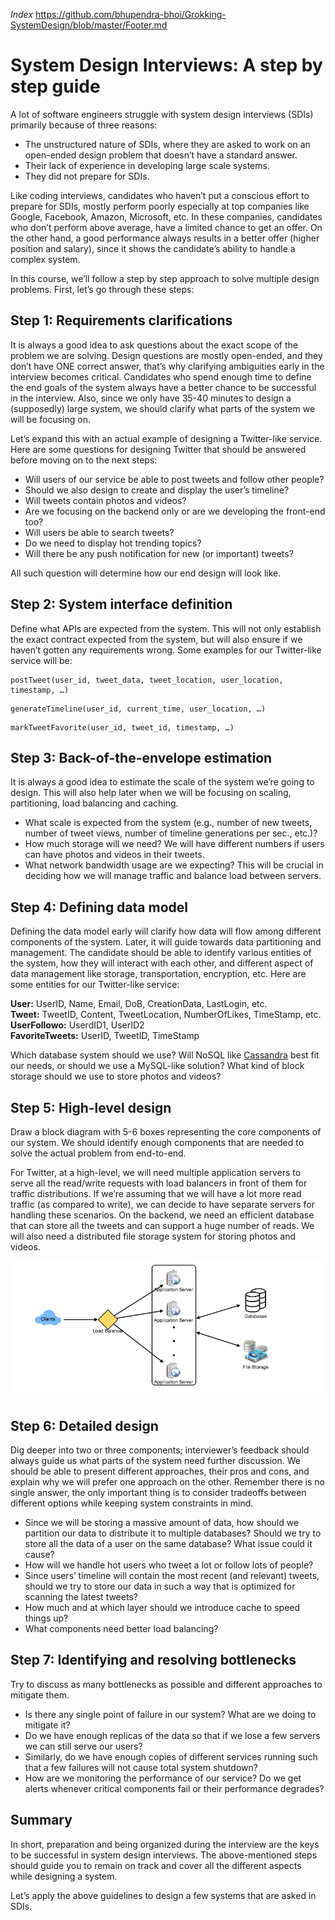 _Index_
https://github.com/bhupendra-bhoi/Grokking-SystemDesign/blob/master/Footer.md

# System Design Interviews: A step by step guide
A lot of software engineers struggle with system design interviews (SDIs) primarily because of three reasons:

* The unstructured nature of SDIs, where they are asked to work on an open-ended design problem that doesn’t have a standard answer.<br>
* Their lack of experience in developing large scale systems.<br>
* They did not prepare for SDIs.<br>

Like coding interviews, candidates who haven’t put a conscious effort to prepare for SDIs, mostly perform poorly especially at top companies like Google, Facebook, Amazon, Microsoft, etc. In these companies, candidates who don’t perform above average, have a limited chance to get an offer. On the other hand, a good performance always results in a better offer (higher position and salary), since it shows the candidate’s ability to handle a complex system.

In this course, we’ll follow a step by step approach to solve multiple design problems. First, let’s go through these steps:

## Step 1: Requirements clarifications
It is always a good idea to ask questions about the exact scope of the problem we are solving. Design questions are mostly open-ended, and they don’t have ONE correct answer, that’s why clarifying ambiguities early in the interview becomes critical. Candidates who spend enough time to define the end goals of the system always have a better chance to be successful in the interview. Also, since we only have 35-40 minutes to design a (supposedly) large system, we should clarify what parts of the system we will be focusing on.

Let’s expand this with an actual example of designing a Twitter-like service. Here are some questions for designing Twitter that should be answered before moving on to the next steps:

* Will users of our service be able to post tweets and follow other people?<br>
* Should we also design to create and display the user’s timeline?<br>
* Will tweets contain photos and videos?<br>
* Are we focusing on the backend only or are we developing the front-end too?<br>
* Will users be able to search tweets?<br>
* Do we need to display hot trending topics?<br>
* Will there be any push notification for new (or important) tweets?<br>

All such question will determine how our end design will look like.

## Step 2: System interface definition
Define what APIs are expected from the system. This will not only establish the exact contract expected from the system, but will also ensure if we haven’t gotten any requirements wrong. Some examples for our Twitter-like service will be:
```
postTweet(user_id, tweet_data, tweet_location, user_location, timestamp, …) 
```
```
generateTimeline(user_id, current_time, user_location, …)  
```
```
markTweetFavorite(user_id, tweet_id, timestamp, …)  
```

## Step 3: Back-of-the-envelope estimation
It is always a good idea to estimate the scale of the system we’re going to design. This will also help later when we will be focusing on scaling, partitioning, load balancing and caching.

* What scale is expected from the system (e.g., number of new tweets, number of tweet views, number of timeline generations per sec., etc.)?<br>
* How much storage will we need? We will have different numbers if users can have photos and videos in their tweets.<br>
* What network bandwidth usage are we expecting? This will be crucial in deciding how we will manage traffic and balance load between servers.<br>

## Step 4: Defining data model
Defining the data model early will clarify how data will flow among different components of the system. Later, it will guide towards data partitioning and management. The candidate should be able to identify various entities of the system, how they will interact with each other, and different aspect of data management like storage, transportation, encryption, etc. Here are some entities for our Twitter-like service:

**User:** UserID, Name, Email, DoB, CreationData, LastLogin, etc.<br>
**Tweet:** TweetID, Content, TweetLocation, NumberOfLikes, TimeStamp, etc.<br>
**UserFollowo:** UserdID1, UserID2<br>
**FavoriteTweets:** UserID, TweetID, TimeStamp<br>

Which database system should we use? Will NoSQL like [Cassandra](https://en.wikipedia.org/wiki/Apache_Cassandra) best fit our needs, or should we use a MySQL-like solution? What kind of block storage should we use to store photos and videos?

## Step 5: High-level design
Draw a block diagram with 5-6 boxes representing the core components of our system. We should identify enough components that are needed to solve the actual problem from end-to-end.

For Twitter, at a high-level, we will need multiple application servers to serve all the read/write requests with load balancers in front of them for traffic distributions. If we’re assuming that we will have a lot more read traffic (as compared to write), we can decide to have separate servers for handling these scenarios. On the backend, we need an efficient database that can store all the tweets and can support a huge number of reads. We will also need a distributed file storage system for storing photos and videos.

<p align="center">
  <img src="tutoirial.png"><br>
</p>

## Step 6: Detailed design
Dig deeper into two or three components; interviewer’s feedback should always guide us what parts of the system need further discussion. We should be able to present different approaches, their pros and cons, and explain why we will prefer one approach on the other. Remember there is no single answer, the only important thing is to consider tradeoffs between different options while keeping system constraints in mind.

* Since we will be storing a massive amount of data, how should we partition our data to distribute it to multiple databases? Should we try to store all the data of a user on the same database? What issue could it cause?<br>
* How will we handle hot users who tweet a lot or follow lots of people?<br>
* Since users’ timeline will contain the most recent (and relevant) tweets, should we try to store our data in such a way that is optimized for scanning the latest tweets?<br>
* How much and at which layer should we introduce cache to speed things up?<br>
* What components need better load balancing?<br>

## Step 7: Identifying and resolving bottlenecks
Try to discuss as many bottlenecks as possible and different approaches to mitigate them.

* Is there any single point of failure in our system? What are we doing to mitigate it?<br>
* Do we have enough replicas of the data so that if we lose a few servers we can still serve our users?<br>
* Similarly, do we have enough copies of different services running such that a few failures will not cause total system shutdown?<br>
* How are we monitoring the performance of our service? Do we get alerts whenever critical components fail or their performance degrades?<br>

## Summary
In short, preparation and being organized during the interview are the keys to be successful in system design interviews. The above-mentioned steps should guide you to remain on track and cover all the different aspects while designing a system.

Let’s apply the above guidelines to design a few systems that are asked in SDIs.

